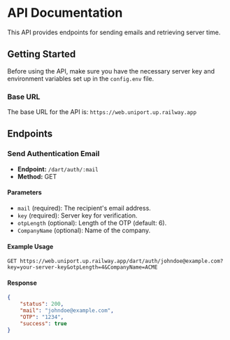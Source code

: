 # API Documentation

This API provides endpoints for sending emails and retrieving server time.

## Getting Started

Before using the API, make sure you have the necessary server key and environment variables set up in the `config.env` file.

### Base URL

The base URL for the API is: `https://web.uniport.up.railway.app`

## Endpoints

### Send Authentication Email

- **Endpoint:** `/dart/auth/:mail`
- **Method:** GET

#### Parameters

- `mail` (required): The recipient's email address.
- `key` (required): Server key for verification.
- `otpLength` (optional): Length of the OTP (default: 6).
- `CompanyName` (optional): Name of the company.

#### Example Usage

```http
GET https://web.uniport.up.railway.app/dart/auth/johndoe@example.com?key=your-server-key&otpLength=4&CompanyName=ACME
```
#### Response
```json
{
    "status": 200,
    "mail": "johndoe@example.com",
    "OTP": "1234",
    "success": true
}
```
